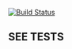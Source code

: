 [![Build Status](https://travis-ci.org/90TechSAS/zlAuth.svg?branch=master)](https://travis-ci.org/90TechSAS/zlAuth)

## SEE TESTS
